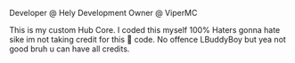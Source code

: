 Developer @ Hely Development 
Owner @ ViperMC 

This is my custom Hub Core.
I coded this myself 100% Haters gonna hate sike im not taking credit for this 💩 code.
No offence LBuddyBoy but yea not good bruh u can have all credits.
